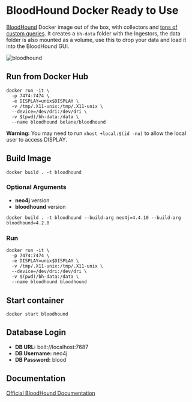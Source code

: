 # BloodHound Docker Ready to Use

[BloodHound](https://github.com/BloodHoundAD/BloodHound) Docker image out of the box, with collectors and [tons of custom queries](https://github.com/CompassSecurity/BloodHoundQueries/blob/master/customqueries.json). It creates a `bh-data` folder with the Ingestors, the data folder is also mounted as a volume, use this to drop your data and load it into the BloodHound GUI.

![bloodhound](https://user-images.githubusercontent.com/17031267/48985201-6f587a00-f105-11e8-8355-98e38e08cc5e.png)


## Run from Docker Hub
```
docker run -it \
  -p 7474:7474 \
  -e DISPLAY=unix$DISPLAY \
  -v /tmp/.X11-unix:/tmp/.X11-unix \
  --device=/dev/dri:/dev/dri \
  -v $(pwd)/bh-data:/data \
  --name bloodhound belane/bloodhound
```

**Warning:** You may need to run `xhost +local:$(id -nu)` to allow the local user to access DISPLAY.

## Build Image

`docker build . -t bloodhound`

### Optional Arguments

- **neo4j** version
- **bloodhound** version

`docker build . -t bloodhound --build-arg neo4j=4.4.10 --build-arg bloodhound=4.2.0`

### Run

```
docker run -it \
  -p 7474:7474 \
  -e DISPLAY=unix$DISPLAY \
  -v /tmp/.X11-unix:/tmp/.X11-unix \
  --device=/dev/dri:/dev/dri \
  -v $(pwd)/bh-data:/data \
  --name bloodhound bloodhound
```

## Start container

`docker start bloodhound`

## Database Login

- **DB URL:** bolt://localhost:7687
- **DB Username:** neo4j
- **DB Password:** blood

## Documentation

[Official BloodHound Documentation](https://bloodhound.readthedocs.io/en/latest/index.html)
